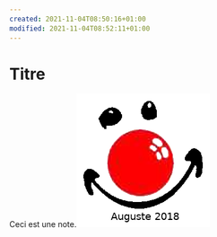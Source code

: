```yaml
---
created: 2021-11-04T08:50:16+01:00
modified: 2021-11-04T08:52:11+01:00
---
```


# Titre

Ceci est une note.![Image](./8e496444c6e7975ef0333b68f1fd196e.png)
